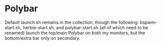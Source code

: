# Polybar

Default launch.sh remains in the collection, though the following: bspwm-start.sh, herbie-start.sh, and polybar-start.sh (all of which need to be renamed) launch the top/main Polybar on both my monitors, but the bottom/extra bar only on secondary.
